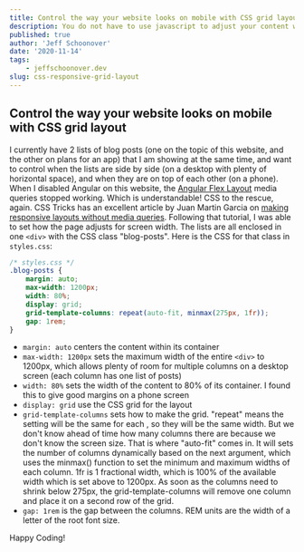 ```yaml
---
title: Control the way your website looks on mobile with CSS grid layout
description: You do not have to use javascript to adjust your content with window size.  Learn how to do it with CSS grid
published: true
author: 'Jeff Schoonover'
date: '2020-11-14'
tags:
    - jeffschoonover.dev
slug: css-responsive-grid-layout
---
```


## Control the way your website looks on mobile with CSS grid layout

I currently have 2 lists of blog posts (one on the topic of this website, and the other on plans for an app) that I am showing at the same time, and want to control when the lists are side by side (on a desktop with plenty of horizontal space), and when they are on top of each other (on a phone).  When I disabled Angular on this website, the [Angular Flex Layout](https://github.com/angular/flex-layout) media queries stopped working.  Which is understandable!  CSS to the rescue, again.  CSS Tricks has an excellent article by Juan Martin Garcia on [making responsive layouts without media queries](https://css-tricks.com/look-ma-no-media-queries-responsive-layouts-using-css-grid/).  Following that tutorial, I was able to set how the page adjusts for screen width.  The lists are all enclosed in one `<div>` with the CSS class "blog-posts".  Here is the CSS for that class in `styles.css`:

```css
/* styles.css */
.blog-posts {
    margin: auto;
    max-width: 1200px;
    width: 80%;
    display: grid;
    grid-template-columns: repeat(auto-fit, minmax(275px, 1fr));
    gap: 1rem;
}
```

- `margin: auto` centers the content within its container
- `max-width: 1200px` sets the maximum width of the entire `<div>` to 1200px, which allows plenty of room for multiple columns on a desktop screen (each column has one list of posts)
- `width: 80%` sets the width of the content to 80% of its container.  I found this to give good margins on a phone screen
- `display: grid` use the CSS grid for the layout
- `grid-template-columns` sets how to make the grid.  "repeat" means the setting will be the same for each , so they will be the same width.  But we don't know ahead of time how many columns there are because we don't know the screen size.  That is where "auto-fit" comes in.  It will sets the number of columns dynamically based on the next argument, which uses the minmax() function to set the minimum and maximum widths of each column.  1fr is 1 fractional width, which is 100% of the available width which is set above to 1200px.  As soon as the columns need to shrink below 275px, the grid-template-columns will remove one column and place it on a second row of the grid.
- `gap: 1rem` is the gap between the columns.  REM units are the width of a letter of the root font size.

Happy Coding!
